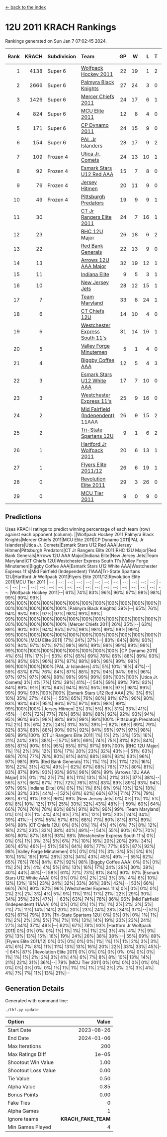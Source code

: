 [<- back to the index](readme.md)
# 12U 2011 KRACH Rankings
Rankings generated on Sun Jan  7 07:02:45 2024.

Rank|KRACH|Subdivision|Team|GP|W|L|T|OTW|OTL|SoS|Exp Wins|Win Diff
---:|---:|:---|:---|---:|---:|---:|---:|---:|---:|---:|---:|---:
1|4138|Super 6|[Wolfpack Hockey 2011](https://gamesheetstats.com/seasons/3664/teams/140937/schedule)|22|19|1|2|0|0|541|20.8|-0.0
2|2666|Super 6|[Palmyra Black Knights](https://gamesheetstats.com/seasons/3664/teams/140949/schedule)|27|24|3|0|1|0|554|24.8|-0.0
3|1426|Super 6|[Mercer Chiefs 2011](https://gamesheetstats.com/seasons/3664/teams/140936/schedule)|24|17|6|1|0|1|1067|18.3|-0.0
4|824|Super 6|[MCU Elite 2011](https://gamesheetstats.com/seasons/3664/teams/140929/schedule)|12|8|4|0|3|0|1009|8.8|-0.0
5|171|Super 6|[CP Dynamo 2011](https://gamesheetstats.com/seasons/3664/teams/140944/schedule)|24|15|9|0|1|2|650|15.8|-0.0
6|154|Super 6|[PAL Jr Islanders](https://gamesheetstats.com/seasons/3664/teams/140943/schedule)|28|17|9|2|2|0|534|18.8|-0.0
7|109|Frozen 4|[Utica Jr. Comets](https://gamesheetstats.com/seasons/3664/teams/140945/schedule)|24|13|10|1|1|1|705|14.3|-0.0
8|92|Frozen 4|[Esmark Stars U12 Red AAA](https://gamesheetstats.com/seasons/3664/teams/140951/schedule)|15|7|8|0|2|0|1208|7.8|-0.0
9|76|Frozen 4|[Jersey Hitmen](https://gamesheetstats.com/seasons/3664/teams/140938/schedule)|20|11|9|0|2|1|566|11.8|-0.0
10|49|Frozen 4|[Pittsburgh Predators](https://gamesheetstats.com/seasons/3664/teams/140950/schedule)|19|9|9|1|0|1|968|10.3|-0.0
11|30||[CT Jr Rangers Elite 2011](https://gamesheetstats.com/seasons/3664/teams/140931/schedule)|24|7|16|1|1|1|923|8.3|-0.0
12|23||[RHC 12U Major](https://gamesheetstats.com/seasons/3664/teams/140941/schedule)|26|18|6|2|0|1|25|19.9|0.0
13|22||[Red Bank Generals](https://gamesheetstats.com/seasons/3664/teams/140940/schedule)|22|13|9|0|1|2|43|13.8|-0.0
14|13||[Arrows 12U AAA Major](https://gamesheetstats.com/seasons/3664/teams/140946/schedule)|32|19|12|1|1|1|31|20.4|0.0
15|11||[Indiana Elite](https://gamesheetstats.com/seasons/3664/teams/144353/schedule)|9|5|3|1|0|0|32|6.4|0.0
16|10||[New Jersey Jets](https://gamesheetstats.com/seasons/3664/teams/140939/schedule)|28|12|15|1|2|0|43|13.4|0.0
17|7||[Team Maryland](https://gamesheetstats.com/seasons/3664/teams/140954/schedule)|33|8|24|1|0|3|656|9.4|0.0
18|6||[CT Chiefs 12U](https://gamesheetstats.com/seasons/3664/teams/140934/schedule)|14|10|4|0|1|0|5|10.9|0.0
19|6||[Westchester Express South 11's](https://gamesheetstats.com/seasons/3664/teams/140947/schedule)|31|14|16|1|1|0|71|15.4|0.0
20|5||[Valley Forge Minutemen](https://gamesheetstats.com/seasons/3664/teams/187349/schedule)|5|1|4|0|0|0|471|1.9|0.0
21|4||[Biggby Coffee AAA](https://gamesheetstats.com/seasons/3664/teams/144351/schedule)|12|5|4|3|0|0|5|7.4|0.0
22|3||[Esmark Stars U12 White AAA](https://gamesheetstats.com/seasons/3664/teams/140952/schedule)|17|7|10|0|0|1|13|7.9|0.0
23|3||[Westchester Express 11's](https://gamesheetstats.com/seasons/3664/teams/140948/schedule)|25|9|16|0|0|2|78|9.9|0.0
24|2||[Mid Fairfield (Independent) 11AAA](https://gamesheetstats.com/seasons/3664/teams/140933/schedule)|26|9|15|2|0|1|10|10.9|0.0
25|2||[Tri-State Spartans 12U](https://gamesheetstats.com/seasons/3664/teams/144352/schedule)|9|1|6|2|0|0|5|2.9|0.0
26|1||[Hartford Jr Wolfpack 2011](https://gamesheetstats.com/seasons/3664/teams/140935/schedule)|20|6|13|1|1|0|6|7.4|0.0
27|1||[Flyers Elite 2011/12](https://gamesheetstats.com/seasons/3664/teams/140942/schedule)|26|6|19|1|0|2|7|7.4|0.0
28|0||[Revolution Elite 2011](https://gamesheetstats.com/seasons/3664/teams/140953/schedule)|29|3|26|0|0|0|8|3.9|0.0
29|0||[MCU Tier 2011](https://gamesheetstats.com/seasons/3664/teams/140932/schedule)|9|0|9|0|0|0|2|0.9|0.0

## Predictions
Uses KRACH ratings to predict winning percentage of each team (row) against each opponent (column).
||Wolfpack Hockey 2011|Palmyra Black Knights|Mercer Chiefs 2011|MCU Elite 2011|CP Dynamo 2011|PAL Jr Islanders|Utica Jr. Comets|Esmark Stars U12 Red AAA|Jersey Hitmen|Pittsburgh Predators|CT Jr Rangers Elite 2011|RHC 12U Major|Red Bank Generals|Arrows 12U AAA Major|Indiana Elite|New Jersey Jets|Team Maryland|CT Chiefs 12U|Westchester Express South 11's|Valley Forge Minutemen|Biggby Coffee AAA|Esmark Stars U12 White AAA|Westchester Express 11's|Mid Fairfield (Independent) 11AAA|Tri-State Spartans 12U|Hartford Jr Wolfpack 2011|Flyers Elite 2011/12|Revolution Elite 2011|MCU Tier 2011
| --: | --: | --: | --: | --: | --: | --: | --: | --: | --: | --: | --: | --: | --: | --: | --: | --: | --: | --: | --: | --: | --: | --: | --: | --: | --: | --: | --: | --: | --: 
|Wolfpack Hockey 2011|--| 61%| 74%| 83%| 96%| 96%| 97%| 98%| 98%| 99%| 99%| 99%| 99%|100%|100%|100%|100%|100%|100%|100%|100%|100%|100%|100%|100%|100%|100%|100%|100%
|Palmyra Black Knights| 39%|--| 65%| 76%| 94%| 95%| 96%| 97%| 97%| 98%| 99%| 99%| 99%|100%|100%|100%|100%|100%|100%|100%|100%|100%|100%|100%|100%|100%|100%|100%|100%
|Mercer Chiefs 2011| 26%| 35%|--| 63%| 89%| 90%| 93%| 94%| 95%| 97%| 98%| 98%| 99%| 99%| 99%| 99%|100%|100%|100%|100%|100%|100%|100%|100%|100%|100%|100%|100%|100%
|MCU Elite 2011| 17%| 24%| 37%|--| 83%| 84%| 88%| 90%| 92%| 94%| 97%| 97%| 97%| 98%| 99%| 99%| 99%| 99%| 99%| 99%| 99%|100%|100%|100%|100%|100%|100%|100%|100%
|CP Dynamo 2011|  4%|  6%| 11%| 17%|--| 53%| 61%| 65%| 69%| 78%| 85%| 88%| 89%| 93%| 94%| 95%| 96%| 96%| 97%| 97%| 98%| 98%| 98%| 99%| 99%| 99%|100%|100%|100%
|PAL Jr Islanders|  4%|  5%| 10%| 16%| 47%|--| 59%| 63%| 67%| 76%| 84%| 87%| 88%| 92%| 94%| 94%| 96%| 96%| 97%| 97%| 97%| 98%| 98%| 99%| 99%| 99%| 99%|100%|100%
|Utica Jr. Comets|  3%|  4%|  7%| 12%| 39%| 41%|--| 54%| 59%| 69%| 79%| 83%| 84%| 89%| 91%| 92%| 94%| 94%| 95%| 95%| 96%| 97%| 98%| 99%| 99%| 99%| 99%|100%|100%
|Esmark Stars U12 Red AAA|  2%|  3%|  6%| 10%| 35%| 37%| 46%|--| 55%| 65%| 76%| 80%| 81%| 87%| 90%| 90%| 93%| 93%| 94%| 95%| 96%| 97%| 97%| 98%| 98%| 99%| 99%|100%|100%
|Jersey Hitmen|  2%|  3%|  5%|  8%| 31%| 33%| 41%| 45%|--| 61%| 72%| 77%| 78%| 85%| 88%| 88%| 92%| 92%| 93%| 94%| 95%| 96%| 96%| 98%| 98%| 99%| 99%| 99%|100%
|Pittsburgh Predators|  1%|  2%|  3%|  6%| 22%| 24%| 31%| 35%| 39%|--| 62%| 68%| 69%| 79%| 82%| 83%| 88%| 88%| 90%| 90%| 92%| 94%| 95%| 97%| 97%| 98%| 98%| 99%|100%
|CT Jr Rangers Elite 2011|  1%|  1%|  2%|  3%| 15%| 16%| 21%| 24%| 28%| 38%|--| 57%| 58%| 69%| 74%| 75%| 81%| 82%| 84%| 85%| 87%| 90%| 91%| 95%| 95%| 97%| 97%| 99%|100%
|RHC 12U Major|  1%|  1%|  2%|  3%| 12%| 13%| 17%| 20%| 23%| 32%| 43%|--| 51%| 63%| 68%| 70%| 77%| 78%| 80%| 81%| 84%| 88%| 89%| 93%| 93%| 96%| 97%| 98%| 99%
|Red Bank Generals|  1%|  1%|  1%|  3%| 11%| 12%| 16%| 19%| 22%| 31%| 42%| 49%|--| 62%| 67%| 68%| 76%| 77%| 80%| 81%| 83%| 87%| 89%| 93%| 93%| 96%| 96%| 98%| 99%
|Arrows 12U AAA Major|  0%|  0%|  1%|  2%|  7%|  8%| 11%| 13%| 15%| 21%| 31%| 37%| 38%|--| 56%| 57%| 66%| 67%| 71%| 72%| 76%| 81%| 83%| 89%| 89%| 93%| 94%| 97%| 99%
|Indiana Elite|  0%|  0%|  1%|  1%|  6%|  6%|  9%| 10%| 12%| 18%| 26%| 32%| 33%| 44%|--| 52%| 61%| 62%| 66%| 67%| 71%| 77%| 79%| 86%| 87%| 91%| 93%| 96%| 99%
|New Jersey Jets|  0%|  0%|  1%|  1%|  5%|  6%|  8%| 10%| 12%| 17%| 25%| 30%| 32%| 43%| 48%|--| 59%| 60%| 64%| 66%| 70%| 76%| 78%| 86%| 86%| 91%| 92%| 96%| 99%
|Team Maryland|  0%|  0%|  0%|  1%|  4%|  4%|  6%|  7%|  8%| 12%| 19%| 23%| 24%| 34%| 39%| 41%|--| 51%| 55%| 57%| 61%| 68%| 71%| 80%| 81%| 87%| 89%| 94%| 98%
|CT Chiefs 12U|  0%|  0%|  0%|  1%|  4%|  4%|  6%|  7%|  8%| 12%| 18%| 22%| 23%| 33%| 38%| 40%| 49%|--| 54%| 55%| 60%| 67%| 70%| 80%| 80%| 87%| 89%| 93%| 98%
|Westchester Express South 11's|  0%|  0%|  0%|  1%|  3%|  3%|  5%|  6%|  7%| 10%| 16%| 20%| 20%| 29%| 34%| 36%| 45%| 46%|--| 51%| 56%| 64%| 66%| 77%| 77%| 85%| 87%| 92%| 98%
|Valley Forge Minutemen|  0%|  0%|  0%|  1%|  3%|  3%|  5%|  5%|  6%| 10%| 15%| 19%| 19%| 28%| 33%| 34%| 43%| 45%| 49%|--| 55%| 62%| 65%| 76%| 76%| 84%| 87%| 92%| 98%
|Biggby Coffee AAA|  0%|  0%|  0%|  1%|  2%|  3%|  4%|  4%|  5%|  8%| 13%| 16%| 17%| 24%| 29%| 30%| 39%| 40%| 44%| 45%|--| 58%| 61%| 72%| 73%| 81%| 84%| 90%| 97%
|Esmark Stars U12 White AAA|  0%|  0%|  0%|  0%|  2%|  2%|  3%|  3%|  4%|  6%| 10%| 12%| 13%| 19%| 23%| 24%| 32%| 33%| 36%| 38%| 42%|--| 53%| 66%| 66%| 76%| 80%| 87%| 96%
|Westchester Express 11's|  0%|  0%|  0%|  0%|  2%|  2%|  2%|  3%|  4%|  5%|  9%| 11%| 11%| 17%| 21%| 22%| 29%| 30%| 34%| 35%| 39%| 47%|--| 63%| 63%| 74%| 78%| 86%| 96%
|Mid Fairfield (Independent) 11AAA|  0%|  0%|  0%|  0%|  1%|  1%|  1%|  2%|  2%|  3%|  5%|  7%|  7%| 11%| 14%| 14%| 20%| 20%| 23%| 24%| 28%| 34%| 37%|--| 51%| 62%| 67%| 79%| 93%
|Tri-State Spartans 12U|  0%|  0%|  0%|  0%|  1%|  1%|  1%|  2%|  2%|  3%|  5%|  7%|  7%| 11%| 13%| 14%| 19%| 20%| 23%| 24%| 27%| 34%| 37%| 49%|--| 62%| 67%| 78%| 93%
|Hartford Jr Wolfpack 2011|  0%|  0%|  0%|  0%|  1%|  1%|  1%|  1%|  1%|  2%|  3%|  4%|  4%|  7%|  9%|  9%| 13%| 13%| 15%| 16%| 19%| 24%| 26%| 38%| 38%|--| 55%| 69%| 89%
|Flyers Elite 2011/12|  0%|  0%|  0%|  0%|  0%|  1%|  1%|  1%|  1%|  2%|  3%|  3%|  4%|  6%|  7%|  8%| 11%| 11%| 13%| 13%| 16%| 20%| 22%| 33%| 33%| 45%|--| 64%| 87%
|Revolution Elite 2011|  0%|  0%|  0%|  0%|  0%|  0%|  0%|  0%|  1%|  1%|  1%|  2%|  2%|  3%|  4%|  4%|  6%|  7%|  8%|  8%| 10%| 13%| 14%| 21%| 22%| 31%| 36%|--| 79%
|MCU Tier 2011|  0%|  0%|  0%|  0%|  0%|  0%|  0%|  0%|  0%|  0%|  0%|  1%|  1%|  1%|  1%|  1%|  2%|  2%|  2%|  2%|  3%|  4%|  4%|  7%|  7%| 11%| 13%| 21%|--

## Generation Details

Generated with command line:
```
./thf.py update
```

| Option | Value |
| :----- | ----: |
| Start Date | 2023-08-26 |
| End Date | 2024-01-06 |
| Max Iterations | 200 |
| Max Ratings Diff | 1e-05 |
| Shootout Win Value | 1.00 |
| Shootout Loss Value | 0.00 |
| Tie Value | 0.50 |
| Alpha Value | 0.85 |
| Bonus Points | 0.00 |
| Fake Ties | 0 |
| Alpha Games | 1 |
| Ignore teams | __KRACH_FAKE_TEAM__ |
| Min Games Played | 4 |

